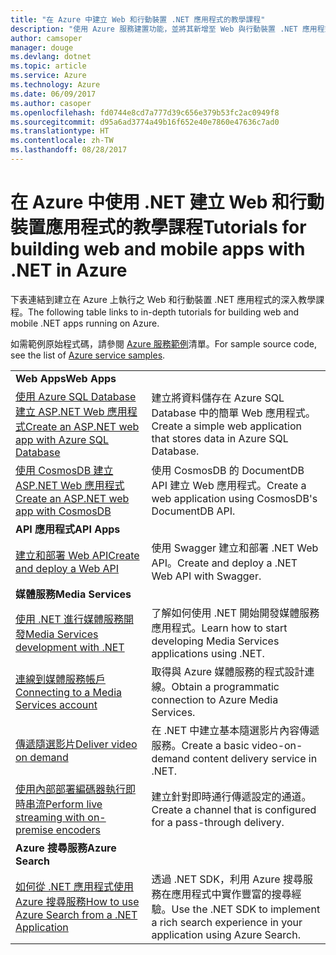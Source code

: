```yaml
---
title: "在 Azure 中建立 Web 和行動裝置 .NET 應用程式的教學課程"
description: "使用 Azure 服務建置功能，並將其新增至 Web 與行動裝置 .NET 應用程式的教學課程。"
author: camsoper
manager: douge
ms.devlang: dotnet
ms.topic: article
ms.service: Azure
ms.technology: Azure
ms.date: 06/09/2017
ms.author: casoper
ms.openlocfilehash: fd0744e8cd7a777d39c656e379b53fc2ac0949f8
ms.sourcegitcommit: d95a6ad3774a49b16f652e40e7860e47636c7ad0
ms.translationtype: HT
ms.contentlocale: zh-TW
ms.lasthandoff: 08/28/2017
---
```

# <a name="tutorials-for-building-web-and-mobile-apps-with-net-in-azure"></a><span data-ttu-id="f7d3b-103">在 Azure 中使用 .NET 建立 Web 和行動裝置應用程式的教學課程</span><span class="sxs-lookup"><span data-stu-id="f7d3b-103">Tutorials for building web and mobile apps with .NET in Azure</span></span>

<span data-ttu-id="f7d3b-104">下表連結到建立在 Azure 上執行之 Web 和行動裝置 .NET 應用程式的深入教學課程。</span><span class="sxs-lookup"><span data-stu-id="f7d3b-104">The following table links to in-depth tutorials for building web and mobile .NET apps running on Azure.</span></span>

<span data-ttu-id="f7d3b-105">如需範例原始程式碼，請參閱 [Azure 服務範例](https://azure.microsoft.com/resources/samples/?platform=dotnet)清單。</span><span class="sxs-lookup"><span data-stu-id="f7d3b-105">For sample source code, see the list of [Azure service samples](https://azure.microsoft.com/resources/samples/?platform=dotnet).</span></span>

| | |
|---|---|
| <span data-ttu-id="f7d3b-106">**Web Apps**</span><span class="sxs-lookup"><span data-stu-id="f7d3b-106">**Web Apps**</span></span>||
| <span data-ttu-id="f7d3b-107">[使用 Azure SQL Database 建立 ASP.NET Web 應用程式][1]</span><span class="sxs-lookup"><span data-stu-id="f7d3b-107">[Create an ASP.NET web app with Azure SQL Database][1]</span></span> | <span data-ttu-id="f7d3b-108">建立將資料儲存在 Azure SQL Database 中的簡單 Web 應用程式。</span><span class="sxs-lookup"><span data-stu-id="f7d3b-108">Create a simple web application that stores data in Azure SQL Database.</span></span> | 
| <span data-ttu-id="f7d3b-109">[使用 CosmosDB 建立 ASP.NET Web 應用程式][2]</span><span class="sxs-lookup"><span data-stu-id="f7d3b-109">[Create an ASP.NET web app with CosmosDB][2]</span></span> | <span data-ttu-id="f7d3b-110">使用 CosmosDB 的 DocumentDB API 建立 Web 應用程式。</span><span class="sxs-lookup"><span data-stu-id="f7d3b-110">Create a web application using CosmosDB's DocumentDB API.</span></span> | 
| <span data-ttu-id="f7d3b-111">**API 應用程式**</span><span class="sxs-lookup"><span data-stu-id="f7d3b-111">**API Apps**</span></span>||
| <span data-ttu-id="f7d3b-112">[建立和部署 Web API][3]</span><span class="sxs-lookup"><span data-stu-id="f7d3b-112">[Create and deploy a Web API][3]</span></span> | <span data-ttu-id="f7d3b-113">使用 Swagger 建立和部署 .NET Web API。</span><span class="sxs-lookup"><span data-stu-id="f7d3b-113">Create and deploy a .NET Web API with Swagger.</span></span> | 
| <span data-ttu-id="f7d3b-114">**媒體服務**</span><span class="sxs-lookup"><span data-stu-id="f7d3b-114">**Media Services**</span></span> | |
| <span data-ttu-id="f7d3b-115">[使用 .NET 進行媒體服務開發][6]</span><span class="sxs-lookup"><span data-stu-id="f7d3b-115">[Media Services development with .NET][6]</span></span> | <span data-ttu-id="f7d3b-116">了解如何使用 .NET 開始開發媒體服務應用程式。</span><span class="sxs-lookup"><span data-stu-id="f7d3b-116">Learn how to start developing Media Services applications using .NET.</span></span> |
| <span data-ttu-id="f7d3b-117">[連線到媒體服務帳戶][7]</span><span class="sxs-lookup"><span data-stu-id="f7d3b-117">[Connecting to a Media Services account][7]</span></span> | <span data-ttu-id="f7d3b-118">取得與 Azure 媒體服務的程式設計連線。</span><span class="sxs-lookup"><span data-stu-id="f7d3b-118">Obtain a programmatic connection to  Azure Media Services.</span></span> |
| <span data-ttu-id="f7d3b-119">[傳遞隨選影片][4]</span><span class="sxs-lookup"><span data-stu-id="f7d3b-119">[Deliver video on demand][4]</span></span> | <span data-ttu-id="f7d3b-120">在 .NET 中建立基本隨選影片內容傳遞服務。</span><span class="sxs-lookup"><span data-stu-id="f7d3b-120">Create a basic video-on-demand content delivery service in .NET.</span></span> | 
| <span data-ttu-id="f7d3b-121">[使用內部部署編碼器執行即時串流][8]</span><span class="sxs-lookup"><span data-stu-id="f7d3b-121">[Perform live streaming with on-premise encoders ][8]</span></span> | <span data-ttu-id="f7d3b-122">建立針對即時通行傳遞設定的通道。</span><span class="sxs-lookup"><span data-stu-id="f7d3b-122">Create a channel that is configured for a pass-through delivery.</span></span> |
| <span data-ttu-id="f7d3b-123">**Azure 搜尋服務**</span><span class="sxs-lookup"><span data-stu-id="f7d3b-123">**Azure Search**</span></span>||
| <span data-ttu-id="f7d3b-124">[如何從 .NET 應用程式使用 Azure 搜尋服務][5]</span><span class="sxs-lookup"><span data-stu-id="f7d3b-124">[How to use Azure Search from a .NET Application][5]</span></span> | <span data-ttu-id="f7d3b-125">透過 .NET SDK，利用 Azure 搜尋服務在應用程式中實作豐富的搜尋經驗。</span><span class="sxs-lookup"><span data-stu-id="f7d3b-125">Use the .NET SDK to implement a rich search experience in your application using Azure Search.</span></span> | 



[1]: /azure/app-service-web/app-service-web-tutorial-dotnet-sqldatabase
[2]: /azure/documentdb/documentdb-dotnet-application
[3]: /azure/app-service-api/app-service-api-dotnet-get-started
[4]: /azure/media-services/media-services-dotnet-get-started
[5]: /azure/search/search-howto-dotnet-sdk
[6]: /azure/media-services/media-services-dotnet-how-to-use
[7]: /azure/media-services/media-services-dotnet-connect-programmatically
[8]: /azure/media-services/media-services-dotnet-live-encode-with-onpremises-encoders